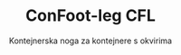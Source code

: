 ---
title: "ConFoot-leg CFL"
subtitle: "Kontejnerska noga za kontejnere s okvirima"
mainImage: "/images/products/confoot-leg-cfl-main.jpg"
gallery:
  - "/images/products/confoot-leg-cfl-1.jpg"
  - "/images/products/confoot-leg-cfl-2.jpg"
  - "/images/products/confoot-leg-cfl-3.jpg"
shortDescription: "ConFoot-leg CFL je dizajniran specifično za kontejnere s okvirima, savršeno pristajući okvirima kako bi se kontejneri mogli koristiti kao spremišta za tekućine i druge materijale."
technicalDescription: "CFL model je osmišljen za sferne kontejnere koji se koriste za prijevoz tekućina kojima je potrebna izdržljivost na visoki tlak, budući da sferni oblik najbolje podnosi tlak, ali zahtijeva okvire oko sebe kako bi bio prikladan za transport."
videoID: "C2KwnEb-npU"
specifications:
  - name: "Težina"
    value: "24 kg po nozi"
  - name: "Nosivost"
    value: "30 tona"
  - name: "Raspon podešavanja"
    value: "1,043 mm do 1,448 mm"
  - name: "Materijal"
    value: "Visokokvalitetni čelik"
price: "3.600 EUR"
priceVAT: "4.356 EUR"
pricingNotes: "Dostupni popusti za veće količine. Kontaktirajte nas za detalje."
buyLink: "/contact"
howToUse: |
  1. Postavite CFL nogu u kut kontejnerskog okvira
  2. Aktivirajte mehanizam zaključavanja
  3. Po potrebi prilagodite visinu unutar raspona od 1,043 mm do 1,448 mm
  4. Ponovite za sve potrebne kutove
  5. Spustite prikolicu i odvezite se, ostavljajući kontejner na nogama
benefits:
  - title: "Savršeno pristajanje okvirima"
    description: "Dizajniran da savršeno pristaje okvirima sfernih kontejnera"
  - title: "Spremanje tekućina"
    description: "Omogućuje korištenje kontejnera kao spremišta za tekućine koje zahtijevaju visoku izdržljivost tlaka"
  - title: "Specijalizirani dizajn"
    description: "Osmišljen specifično za jedinstvene zahtjeve kontejnera s okvirima"
  - title: "Višenamjenska primjena"
    description: "Prikladan za razne industrije koje zahtijevaju specijalizirano skladištenje i rukovanje kontejnerima"
  - title: "Spremnost za mobilnost"
    description: "Kontejneri su uvijek spremni za premještanje - jednostavno vozite prikolicu ispod kontejnera da nastavite put"
  - title: "Optimizacija troškova"
    description: "Optimizira troškove i vrijeme omogućujući specijalizirano rukovanje kontejnerima bez dodatne opreme"
articleContent: |
  ## Što je ConFoot-leg CFL?

  ConFoot-leg CFL je specijalizirano rješenje za noge kontejnera dizajnirano posebno za kontejnere s okvirima. Za razliku od standardnih kontejnera za transport, sferni kontejneri koji se koriste za prijevoz tekućina kojima je potrebna izdržljivost na visoki tlak zahtijevaju okvire kako bi bili prikladni za transport, budući da sferni oblik najbolje podnosi tlak. CFL model je osmišljen da savršeno pristaje tim okvirima, čime se omogućuje korištenje ovih specijaliziranih kontejnera kao spremišta za tekućine i druge materijale koji zahtijevaju otpornost na tlak.

  ## Ključne prednosti za specijalizirano rukovanje kontejnerima

  ConFoot-leg CFL pruža značajne operativne prednosti za tvrtke koje se bave rukovanjem kontejnerima s okvirima, osobito onima koji se koriste za transport i skladištenje tekućina. Omogućujući postavljanje ovih specijaliziranih kontejnera na noge, možete stvoriti fleksibilna rješenja za skladištenje tekućina i drugih materijala osjetljivih na tlak bez potrebe za trajnom infrastrukturom.

  CFL model omogućuje tvrtkama optimizaciju operacija sa specijaliziranim kontejnerima, pružajući način za sigurno osiguranje kontejnera s okvirima tijekom utovara, istovara i skladištenja. Ova svestranost čini CFL idealnim rješenjem za industrije koje se oslanjaju na transport i skladištenje tekućina i drugih materijala koji zahtijevaju kontejnere otporne na tlak.

  ## Kako funkcionira

  ConFoot-leg CFL se sigurno pričvršćuje na okvire specijaliziranih kontejnera, pružajući stabilnu potporu dok je kontejner postavljen za utovar, istovar ili skladištenje. Noge imaju raspon podešavanja od 1,043 mm do 1,448 mm, što omogućuje svestrano pozicioniranje u različitim operativnim okruženjima. Svaka noga teži 24 kg, što ih čini lako upravljivima za operatere, dok sustav pruža značajnu nosivost od 30 tona.

  Postupak instalacije je jednostavan:
  1. Postavite CFL noge u kutove okvira kontejnera
  2. Aktivirajte mehanizam zaključavanja kako biste osigurali noge
  3. Prilagodite visinu prema vašim specifičnim zahtjevima
  4. Spustite prikolicu i odvezite se, ostavljajući kontejner sigurno osiguranim na nogama

  Kada dođe vrijeme za premještanje kontejnera, jednostavno vratite prikolicu ispod njega, osigurajte kontejner za prikolicu, uklonite noge i nastavite put.

  ## Primjene ConFoot-leg CFL

  ### Kemijska industrija
  Kemijska industrija značajno profitira od sposobnosti CFL-a da sigurno podrži kontejnere koji se koriste za skladištenje i transport kemikalija i tekućih materijala. Omogućujući da se ovi specijalizirani kontejneri postave na noge, tvrtke mogu stvoriti fleksibilna rješenja za skladištenje koja održavaju integritet materijala osjetljivih na tlak, istovremeno optimizirajući iskorištavanje prostora.

  ### Sektor nafte i plina
  Za sektor nafte i plina, CFL pruža vrijednu fleksibilnost u rukovanju kontejnerima koji se koriste za razne naftne proizvode. Sposobnost da se ovi kontejneri sigurno postave na noge omogućuje učinkovitije operacije utovara i istovara, kao i stvaranje privremene skladišne kapacitete tijekom vršnih operativnih razdoblja.

  ### Prehrambena i pića industrija
  Prehrambena i pića industrija može koristiti CFL noge za kontejnere koji se koriste za transport i skladištenje tekućih prehrambenih proizvoda. Stabilnost i pouzdanost sustava osiguravaju da se ovi osjetljivi materijali mogu sigurno rukovati i skladištiti bez rizika od kontaminacije ili oštećenja.

  ### Pročišćavanje i opskrba vodom
  Operacije pročišćavanja i opskrbe vodom mogu profitirati od sposobnosti CFL-a da podrži kontejnere koji se koriste za skladištenje i transport kemikalija za pročišćavanje vode i drugih tekućih materijala. Ova mogućnost omogućuje fleksibilnije i učinkovitije upravljanje ovim bitnim resursima.

  ## Tehničke specifikacije

  - **Nosivost**: 30 tona
  - **Težina**: 24 kg po nozi
  - **Raspon podešavanja**: od 1,043 mm do 1,448 mm
  - **Materijal**: Visokokvalitetni čelik s trajnom obradom
  - **Kompatibilnost**: Specijalizirani kontejneri s okvirima, osobito oni dizajnirani za transport tekućina

  ConFoot-leg CFL predstavlja specijalizirano rješenje za rukovanje kontejnerima s okvirima, nudeći tvrtkama način za optimizaciju operacija s uključenim sfernim kontejnerima koji se koriste za tekućine i druge materijale koji zahtijevaju otpornost na tlak. Omogućujući da se ovi specijalizirani kontejneri sigurno podrže na nogama, CFL pomaže tvrtkama postići veću učinkovitost i fleksibilnost u operacijama specijaliziranog rukovanja kontejnerima.
---
